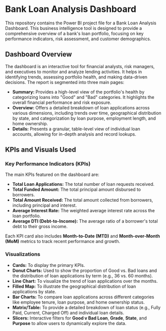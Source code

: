 # Bank Loan Analysis Dashboard

This repository contains the Power BI project file for a Bank Loan Analysis Dashboard. This business intelligence tool is designed to provide a comprehensive overview of a bank's loan portfolio, focusing on key performance indicators, risk assessment, and customer demographics.

## Dashboard Overview

The dashboard is an interactive tool for financial analysts, risk managers, and executives to monitor and analyze lending activities. It helps in identifying trends, assessing portfolio health, and making data-driven decisions. The report is segmented into three main pages:

* **Summary:** Provides a high-level view of the portfolio's health by categorizing loans into "Good" and "Bad" categories. It highlights the overall financial performance and risk exposure.
* **Overview:** Offers a detailed breakdown of loan applications across various dimensions, including trends over time, geographical distribution by state, and categorization by loan purpose, employment length, and home ownership.
* **Details:** Presents a granular, table-level view of individual loan accounts, allowing for in-depth analysis and record lookups.

## KPIs and Visuals Used

### Key Performance Indicators (KPIs)

The main KPIs featured on the dashboard are:
* **Total Loan Applications:** The total number of loan requests received.
* **Total Funded Amount:** The total principal amount disbursed to borrowers.
* **Total Amount Received:** The total amount collected from borrowers, including principal and interest.
* **Average Interest Rate:** The weighted average interest rate across the loan portfolio.
* **Average DTI (Debt-to-Income):** The average ratio of a borrower's total debt to their gross income.

Each KPI card also includes **Month-to-Date (MTD)** and **Month-over-Month (MoM)** metrics to track recent performance and growth.

### Visualizations
* **Cards:** To display the primary KPIs.
* **Donut Charts:** Used to show the proportion of Good vs. Bad loans and the distribution of loan applications by term (e.g., 36 vs. 60 months).
* **Line Chart:** To visualize the trend of loan applications over the months.
* **Filled Map:** To illustrate the geographical distribution of loan applications by state.
* **Bar Charts:** To compare loan applications across different categories like employee tenure, loan purpose, and home ownership status.
* **Matrix/Table:** To provide a detailed breakdown of loan status (e.g., Fully Paid, Current, Charged Off) and individual loan details.
* **Slicers:** Interactive filters for **Good v Bad Loan**, **Grade**, **State**, and **Purpose** to allow users to dynamically explore the data.
